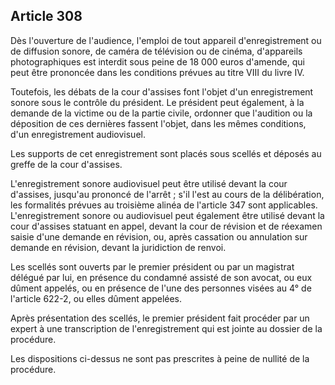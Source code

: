 Article 308
----
Dès l'ouverture de l'audience, l'emploi de tout appareil d'enregistrement ou de
diffusion sonore, de caméra de télévision ou de cinéma, d'appareils
photographiques est interdit sous peine de 18 000 euros d'amende, qui peut être
prononcée dans les conditions prévues au titre VIII du livre IV.

Toutefois, les débats de la cour d'assises font l'objet d'un enregistrement
sonore sous le contrôle du président. Le président peut également, à la demande
de la victime ou de la partie civile, ordonner que l'audition ou la déposition
de ces dernières fassent l'objet, dans les mêmes conditions, d'un enregistrement
audiovisuel.

Les supports de cet enregistrement sont placés sous scellés et déposés au greffe
de la cour d'assises.

L'enregistrement sonore audiovisuel peut être utilisé devant la cour d'assises,
jusqu'au prononcé de l'arrêt ; s'il l'est au cours de la délibération, les
formalités prévues au troisième alinéa de l'article 347 sont applicables.
L'enregistrement sonore ou audiovisuel peut également être utilisé devant la
cour d'assises statuant en appel, devant la cour de révision et de réexamen
saisie d'une demande en révision, ou, après cassation ou annulation sur demande
en révision, devant la juridiction de renvoi.

Les scellés sont ouverts par le premier président ou par un magistrat délégué
par lui, en présence du condamné assisté de son avocat, ou eux dûment appelés,
ou en présence de l'une des personnes visées au 4° de l'article 622-2, ou elles
dûment appelées.

Après présentation des scellés, le premier président fait procéder par un expert
à une transcription de l'enregistrement qui est jointe au dossier de la
procédure.

Les dispositions ci-dessus ne sont pas prescrites à peine de nullité de la
procédure.
